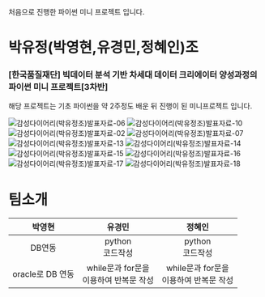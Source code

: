처음으로 진행한 파이썬 미니 프로젝트 입니다.
# 박유정(박영현,유경민,정혜인)조

### [한국품질재단] 빅데이터 분석 기반 차세대 데이터 크리에이터 양성과정의 파이썬 미니 프로젝트[3차반]
해당 프로젝트는 기초 파이썬을 약 2주정도 배운 뒤 진행이 된 미니프로젝트 입니다.

![감성다이어리(박유정조)발표자료-06](https://user-images.githubusercontent.com/119375302/209590575-170a1cd8-a830-45b7-bce6-46f259977c60.jpg)
![감성다이어리(박유정조)발표자료-10](https://user-images.githubusercontent.com/119375302/209596996-4ca41c5d-0e08-4931-84b8-818b1c0a2501.jpg)
![감성다이어리(박유정조)발표자료-02](https://user-images.githubusercontent.com/119375302/209590603-9facae2d-b4f7-46fc-9141-a6b3c579e52d.jpg)
![감성다이어리(박유정조)발표자료-07](https://user-images.githubusercontent.com/119375302/209596962-31a1b57f-ebc5-4a4b-bdd5-4cafcd6ca029.jpg)
![감성다이어리(박유정조)발표자료-13](https://user-images.githubusercontent.com/119375302/209597044-3ce0790a-9111-404b-98ec-491d782d0212.jpg)
![감성다이어리(박유정조)발표자료-14](https://user-images.githubusercontent.com/119375302/209597049-7889091f-1a23-47a1-951e-57281303db12.jpg)
![감성다이어리(박유정조)발표자료-15](https://user-images.githubusercontent.com/119375302/209597061-36df1e8c-5903-4d71-81db-60512a3de748.jpg)
![감성다이어리(박유정조)발표자료-16](https://user-images.githubusercontent.com/119375302/209597069-6c2e58e8-15a8-4af9-be27-1d426636d677.jpg)
![감성다이어리(박유정조)발표자료-17](https://user-images.githubusercontent.com/119375302/209597083-e0c7307a-18a9-4818-aef5-5926efcb77c8.jpg)
![감성다이어리(박유정조)발표자료-18](https://user-images.githubusercontent.com/119375302/209597102-2b623249-ab1f-43f4-9aae-5f4f231f0da9.jpg)

# 팀소개
|박영현|유경민|정혜인|
|:---:|:---:|:---:|
|DB연동|python <br>코드작성|python<br> 코드작성|
|oracle로 DB 연동|while문과 for문을 <br>이용하여 반복문 작성|while문과 for문을 <br>이용하여 반복문 작성|
